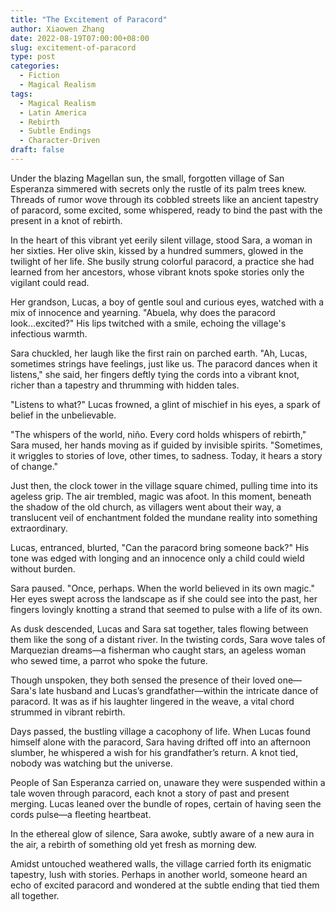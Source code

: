 ```yaml
---
title: "The Excitement of Paracord"
author: Xiaowen Zhang
date: 2022-08-19T07:00:00+08:00
slug: excitement-of-paracord
type: post
categories:
  - Fiction
  - Magical Realism
tags:
  - Magical Realism
  - Latin America
  - Rebirth
  - Subtle Endings
  - Character-Driven
draft: false
---
```


Under the blazing Magellan sun, the small, forgotten village of San Esperanza simmered with secrets only the rustle of its palm trees knew. Threads of rumor wove through its cobbled streets like an ancient tapestry of paracord, some excited, some whispered, ready to bind the past with the present in a knot of rebirth.

In the heart of this vibrant yet eerily silent village, stood Sara, a woman in her sixties. Her olive skin, kissed by a hundred summers, glowed in the twilight of her life. She busily strung colorful paracord, a practice she had learned from her ancestors, whose vibrant knots spoke stories only the vigilant could read.

Her grandson, Lucas, a boy of gentle soul and curious eyes, watched with a mix of innocence and yearning. "Abuela, why does the paracord look...excited?" His lips twitched with a smile, echoing the village's infectious warmth.

Sara chuckled, her laugh like the first rain on parched earth. "Ah, Lucas, sometimes strings have feelings, just like us. The paracord dances when it listens," she said, her fingers deftly tying the cords into a vibrant knot, richer than a tapestry and thrumming with hidden tales.

"Listens to what?" Lucas frowned, a glint of mischief in his eyes, a spark of belief in the unbelievable.

"The whispers of the world, niño. Every cord holds whispers of rebirth," Sara mused, her hands moving as if guided by invisible spirits. "Sometimes, it wriggles to stories of love, other times, to sadness. Today, it hears a story of change."

Just then, the clock tower in the village square chimed, pulling time into its ageless grip. The air trembled, magic was afoot. In this moment, beneath the shadow of the old church, as villagers went about their way, a translucent veil of enchantment folded the mundane reality into something extraordinary.

Lucas, entranced, blurted, "Can the paracord bring someone back?" His tone was edged with longing and an innocence only a child could wield without burden.

Sara paused. "Once, perhaps. When the world believed in its own magic." Her eyes swept across the landscape as if she could see into the past, her fingers lovingly knotting a strand that seemed to pulse with a life of its own.

As dusk descended, Lucas and Sara sat together, tales flowing between them like the song of a distant river. In the twisting cords, Sara wove tales of Marquezian dreams—a fisherman who caught stars, an ageless woman who sewed time, a parrot who spoke the future.

Though unspoken, they both sensed the presence of their loved one—Sara's late husband and Lucas’s grandfather—within the intricate dance of paracord. It was as if his laughter lingered in the weave, a vital chord strummed in vibrant rebirth.

Days passed, the bustling village a cacophony of life. When Lucas found himself alone with the paracord, Sara having drifted off into an afternoon slumber, he whispered a wish for his grandfather’s return. A knot tied, nobody was watching but the universe.

People of San Esperanza carried on, unaware they were suspended within a tale woven through paracord, each knot a story of past and present merging. Lucas leaned over the bundle of ropes, certain of having seen the cords pulse—a fleeting heartbeat.

In the ethereal glow of silence, Sara awoke, subtly aware of a new aura in the air, a rebirth of something old yet fresh as morning dew.

Amidst untouched weathered walls, the village carried forth its enigmatic tapestry, lush with stories. Perhaps in another world, someone heard an echo of excited paracord and wondered at the subtle ending that tied them all together.
